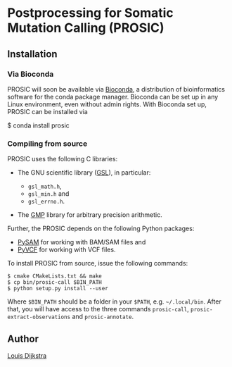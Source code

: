# Postprocessing for Somatic Mutation Calling (PROSIC)


## Installation

### Via Bioconda

PROSIC will soon be available via [Bioconda](https://bioconda.github.io), a distribution
of bioinformatics software for the conda package manager.
Bioconda can be set up in any Linux environment, even without admin rights.
With Bioconda set up, PROSIC can be installed via

  $ conda install prosic

### Compiling from source

PROSIC uses the following C libraries:

* The GNU scientific library ([GSL](http://www.gnu.org/software/gsl/)), in particular:
	* `gsl_math.h`,
	* `gsl_min.h` and
	* `gsl_errno.h`.

* The [GMP](https://gmplib.org/) library for arbitrary precision arithmetic.

Further, the PROSIC depends on the following Python packages:

* [PySAM](https://code.google.com/p/pysam/) for working with BAM/SAM files and
* [PyVCF](https://github.com/jamescasbon/PyVCF) for working with VCF files.

To install PROSIC from source, issue the following commands:

	$ cmake CMakeLists.txt && make
	$ cp bin/prosic-call $BIN_PATH
	$ python setup.py install --user

Where `$BIN_PATH` should be a folder in your `$PATH`, e.g. `~/.local/bin`.
After that, you will have access to the three commands `prosic-call`,
`prosic-extract-observations` and `prosic-annotate`.


## Author

[Louis Dijkstra](https://github.com/louisdijkstra)
